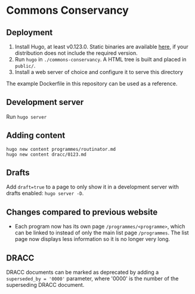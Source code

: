 # Commons Conservancy

## Deployment

1. Install Hugo, at least v0.123.0. Static binaries are available [here](https://github.com/gohugoio/hugo/releases), if your distribution does not include the required version.
2. Run `hugo` in `./commons-conservancy`.  A HTML tree is built and placed in `public/`.
3. Install a web server of choice and configure it to serve this directory

The example Dockerfile in this repository can be used as a reference.

## Development server

Run `hugo server`

## Adding content

```
hugo new content programmes/routinator.md
hugo new content dracc/0123.md
```

## Drafts

Add `draft=true` to a page to only show it in a development server with drafts enabled: `hugo server -D`.

## Changes compared to previous website

* Each program now has its own page `/programmes/<programme>`, which can be linked to instead of only the main list page `/programmes`. The list page now displays less information so it is no longer very long.

## DRACC

DRACC documents can be marked as deprecated by adding a `superseded_by = '0000'` parameter, where '0000' is the number of the superseding DRACC document.
